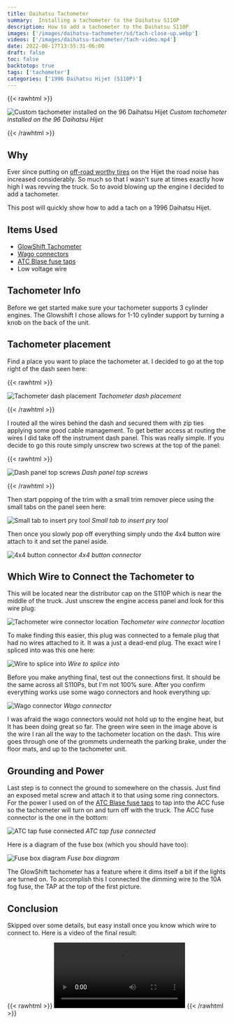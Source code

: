 ```yaml
---
title: Daihatsu Tachometer
summary:  Installing a tachometer to the Daihatsu S110P
description: How to add a tachometer to the Daihatsu S110P
images: ['/images/daihatsu-tachometer/sd/tach-close-up.webp']
videos: ['/images/daihatsu-tachometer/tach-video.mp4']
date: 2022-06-17T13:55:31-06:00
draft: false
toc: false
backtotop: true
tags: ['tachometer']
categories: ['1996 Daihatsu Hijet (S110P)']
---
```


{{< rawhtml >}}
<p class="image-p">
  <img src="/images/daihatsu-tachometer/sd/tach-close-up.webp"
       alt="Custom tachometer installed on the 96 Daihatsu Hijet"
       data-zoom-src="/images/daihatsu-tachometer/hd/tach-close-up.webp"
       data-zoomable
       class="medium-zoom-image">
  <em>Custom tachometer installed on the 96 Daihatsu Hijet</em>
</p>
{{< /rawhtml >}}

## Why

Ever since putting on [off-road worthy tires](/posts/daihatsu-new-bigger-wheels) on the Hijet the road noise has increased considerably. So much so that I wasn't sure at times exactly how high I was revving the truck. So to avoid blowing up the engine I decided to add a tachometer.

This post will quickly show how to add a tach on a 1996 Daihatsu Hijet.

## Items Used

- [GlowShift Tachometer](https://smile.amazon.com/gp/product/B007MR35NI)
- [Wago connectors](https://smile.amazon.com/gp/product/B08W3QXN9B)
- [ATC Blase fuse taps](https://smile.amazon.com/gp/product/B07TG1ZGD3)
- Low voltage wire

## Tachometer Info

Before we get started make sure your tachometer supports 3 cylinder engines. The Glowshift I chose allows for 1-10 cylinder support by turning a knob on the back of the unit.

## Tachometer placement

Find a place you want to place the tachometer at. I decided to go at the top right of the dash seen here:

{{< rawhtml >}}
<p class="image-p">
  <img src="/images/daihatsu-tachometer/sd/tach-wires-drop-location.webp"
       alt="Tachometer dash placement"
       data-zoom-src="/images/daihatsu-tachometer/hd/tach-wires-drop-location.webp"
       data-zoomable
       class="medium-zoom-image">
  <em>Tachometer dash placement</em>
</p>
{{< /rawhtml >}}

I routed all the wires behind the dash and secured them with zip ties applying some good cable management. To get better access at routing the wires I did take off the instrument dash panel. This was really simple. If you decide to go this route simply unscrew two screws at the top of the panel:

{{< rawhtml >}}
<p class="image-p">
  <img src="/images/daihatsu-tachometer/sd/dash-panel-top-screws.webp"
       alt="Dash panel top screws"
       data-zoom-src="/images/daihatsu-tachometer/hd/dash-panel-top-screws.webp"
       data-zoomable
       class="medium-zoom-image">
  <em>Dash panel top screws</em>
</p>
{{< /rawhtml >}}

Then start popping of the trim with a small trim remover piece using the small tabs on the panel seen here:

![Small tab to insert pry tool](/images/daihatsu-tachometer/sd/dash-panel-tab.webp) *Small tab to insert pry tool*

Then once you slowly pop off everything simply undo the 4x4 button wire attach to it and set the panel aside.

![4x4 button connector](/images/daihatsu-tachometer/sd/4x4-button-connector.webp) *4x4 button connector*

## Which Wire to Connect the Tachometer to

This will be located near the distributor cap on the S110P which is near the middle of the truck. Just unscrew the engine access panel and look for this wire plug:

![Tachometer wire connector location](/images/daihatsu-tachometer/sd/tach-wire-plug-and-location.webp) *Tachometer wire connector location*

To make finding this easier, this plug was connected to a female plug that had no wires attached to it. It was a just a dead-end plug. The exact wire I spliced into was this one here:

![Wire to splice into](/images/daihatsu-tachometer/sd/tach-wire-plug-zoomed.webp) *Wire to splice into*

Before you make anything final, test out the connections first. It should be the same across all S110Ps, but I'm not 100% sure. After you confirm everything works use some wago connectors and hook everything up:

![Wago connector](/images/daihatsu-tachometer/sd/tach-wire-wago-connector.webp) *Wago connector*

I was afraid the wago connectors would not hold up to the engine heat, but It has been doing great so far. The green wire seen in the image above is the wire I ran all the way to the tachometer location on the dash. This wire goes through one of the grommets underneath the parking brake, under the floor mats, and up to the tachometer unit.

## Grounding and Power

Last step is to connect the ground to somewhere on the chassis. Just find an exposed metal screw and attach it to that using some ring connectors. For the power I used on of the [ATC Blase fuse taps](https://smile.amazon.com/gp/product/B07TG1ZGD3) to tap into the ACC fuse so the tachometer will turn on and turn off with the truck. The ACC fuse connector is the one in the bottom:

![ATC tap fuse connected](/images/daihatsu-tachometer/sd/tap-a-fuse-connected.webp) *ATC tap fuse connected*

Here is a diagram of the fuse box (which you should have too):

![Fuse box diagram](/images/daihatsu-tachometer/sd/fuse-box-info.webp) *Fuse box diagram*

The GlowShift tachometer has a feature where it dims itself a bit if the lights are turned on. To accomplish this I connected the dimming wire to the 10A fog fuse, the TAP at the top of the first picture.

## Conclusion

Skipped over some details, but easy install once you know which wire to connect to. Here is a video of the final result:

{{< rawhtml >}}
<video controls preload="metadata">
  <source src="/images/daihatsu-tachometer/tach-video.mp4">
  <span>Sorry, your browser doesn't support embedded videos.</span>
</video>
{{< /rawhtml >}}

